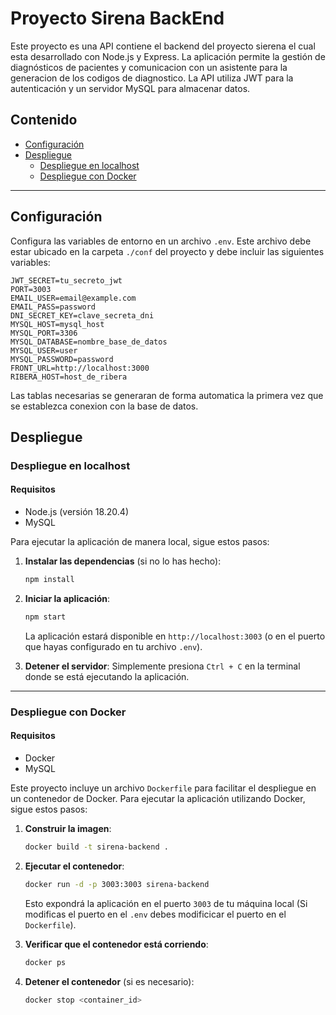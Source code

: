 # Proyecto Sirena BackEnd

Este proyecto es una API contiene el backend del proyecto sierena el cual esta desarrollado con Node.js y Express.
La aplicación permite la gestión de diagnósticos de pacientes y comunicacion con un asistente para la generacion de los
codigos de diagnostico.
La API utiliza JWT para la autenticación y un servidor MySQL para almacenar datos.

## Contenido

- [Configuración](#configuración)
- [Despliegue](#despliegue)
   - [Despliegue en localhost](#despliegue-en-localhost)
   - [Despliegue con Docker](#despliegue-con-docker)

---

## Configuración

Configura las variables de entorno en un archivo `.env`. Este archivo debe estar ubicado en la carpeta `./conf` del
proyecto y debe incluir las siguientes variables:

```plaintext
JWT_SECRET=tu_secreto_jwt
PORT=3003
EMAIL_USER=email@example.com
EMAIL_PASS=password
DNI_SECRET_KEY=clave_secreta_dni
MYSQL_HOST=mysql_host
MYSQL_PORT=3306
MYSQL_DATABASE=nombre_base_de_datos
MYSQL_USER=user
MYSQL_PASSWORD=password
FRONT_URL=http://localhost:3000
RIBERA_HOST=host_de_ribera
```

Las tablas necesarias se generaran de forma automatica la primera vez que se establezca conexion con la
base de datos.

## Despliegue

### Despliegue en localhost

#### Requisitos

- Node.js (versión 18.20.4)
- MySQL

Para ejecutar la aplicación de manera local, sigue estos pasos:

1. **Instalar las dependencias** (si no lo has hecho):
    ```bash
    npm install
    ```

2. **Iniciar la aplicación**:
    ```bash
    npm start
    ```

   La aplicación estará disponible en `http://localhost:3003` (o en el puerto que hayas configurado en tu archivo
   `.env`).


3. **Detener el servidor**:
   Simplemente presiona `Ctrl + C` en la terminal donde se está ejecutando la aplicación.

---

### Despliegue con Docker

#### Requisitos

- Docker
- MySQL

Este proyecto incluye un archivo `Dockerfile` para facilitar el despliegue en un contenedor de Docker. Para ejecutar la
aplicación utilizando Docker, sigue estos pasos:

1. **Construir la imagen**:
    ```bash
    docker build -t sirena-backend .
    ```

2. **Ejecutar el contenedor**:
    ```bash
    docker run -d -p 3003:3003 sirena-backend
    ```

   Esto expondrá la aplicación en el puerto `3003` de tu máquina local (Si modificas el puerto en el `.env` debes
   modificicar el puerto en el `Dockerfile`).


3. **Verificar que el contenedor está corriendo**:
    ```bash
    docker ps
    ```

4. **Detener el contenedor** (si es necesario):
    ```bash
    docker stop <container_id>
    ```




